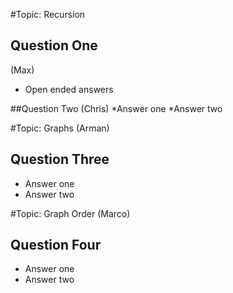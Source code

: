 #Topic: Recursion

## Question One
(Max)
* Open ended answers

##Question Two
(Chris)
*Answer one
*Answer two

#Topic: Graphs
(Arman)
## Question Three
* Answer one
* Answer two

#Topic: Graph Order
(Marco)

## Question Four
* Answer one
* Answer two